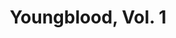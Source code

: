 ---
title: "Youngblood, Vol. 1"
issue: 1D
issue_nr: 1
full_title: Youngblood
subtitle: ""
story_arc: ""
crossover: ""
variant: ""
publisher: Marvel Comics
creators: 
  - Rob Liefeld
  - Jim Valentino
  - Danny Miki
release_date: May 1992
release_year: null
genre:
  - Super-Heroes
format: Comic
pages: 32
signed_by: ""
price: 2.5
---
